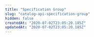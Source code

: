 ```yaml
---
title: "Specification Group"
slug: "catalog-api-specification-group"
hidden: false
createdAt: "2020-07-02T23:05:20.185Z"
updatedAt: "2020-07-02T23:05:20.185Z"
---
```

